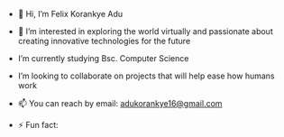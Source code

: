 - 👋 Hi, I’m Felix Korankye Adu
- 👀 I’m interested in exploring the world virtually and passionate about creating innovative technologies for the future
-  I’m currently studying Bsc. Computer Science
-  I’m looking to collaborate on projects that will help ease how humans work
- 📫 You can reach by email: adukorankye16@gmail.com 


- ⚡ Fun fact:

<!---
Felly7/Felly7 is a ✨ special ✨ repository because its `README.md` (this file) appears on your GitHub profile.
You can click the Preview link to take a look at your changes.
--->
